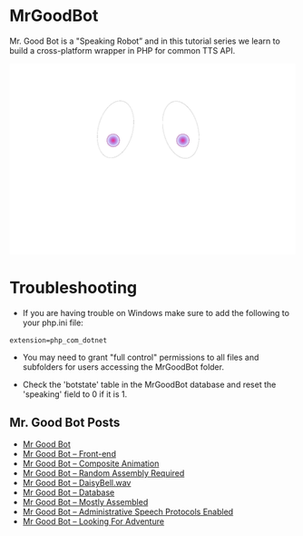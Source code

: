 # MrGoodBot
Mr. Good Bot is a "Speaking Robot” and in this tutorial series we learn to build a cross-platform wrapper in PHP for common TTS API. 

![Mr. Goodbot Default Face Skin](https://raw.githubusercontent.com/geekgirljoy/MrGoodBot/master/skins/Default/current_face.png)


# Troubleshooting

* If you are having trouble on Windows make sure to add the following to your php.ini file:

```
extension=php_com_dotnet

```

* You may need to grant "full control" permissions to all files and subfolders for users accessing the MrGoodBot folder.

* Check the 'botstate' table in the MrGoodBot database and reset the 'speaking' field to 0 if it is 1.




## Mr. Good Bot Posts

   * [Mr Good Bot](https://geekgirljoy.wordpress.com/2019/09/25/mr-good-bot/)
   * [Mr Good Bot – Front-end](https://geekgirljoy.wordpress.com/2019/09/30/mr-good-bot-front-end/)
   *  [Mr Good Bot – Composite Animation](https://geekgirljoy.wordpress.com/2019/10/09/mr-good-bot-composite-animation/)
   *  [Mr Good Bot – Random Assembly Required](https://geekgirljoy.wordpress.com/2019/10/23/mr-good-bot-random-assembly-required/)
   *  [Mr Good Bot – DaisyBell.wav](https://geekgirljoy.wordpress.com/2019/11/06/mr-good-bot-daisybell-wav/)
   *  [Mr Good Bot – Database](https://geekgirljoy.wordpress.com/2019/11/14/mr-good-bot-database/)
   *  [Mr Good Bot – Mostly Assembled](https://geekgirljoy.wordpress.com/2019/11/21/mr-good-bot-mostly-assembled/)
   *  [Mr Good Bot – Administrative Speech Protocols Enabled](https://geekgirljoy.wordpress.com/2019/12/05/mr-good-bot-administrative-speech-protocols-enabled/)
   *  [Mr Good Bot – Looking For Adventure](https://geekgirljoy.wordpress.com/2019/12/11/mr-good-bot-looking-for-adventure/)

